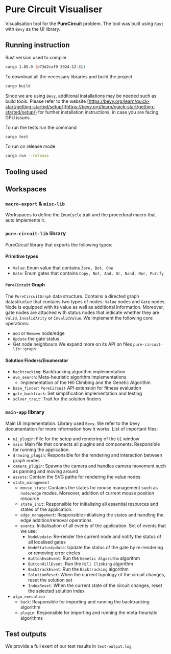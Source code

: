 # Pure Circuit Visualiser

Visualisation tool for the __PureCircuit__ problem.
The tool was built using `Rust` with `Bevy`
as the UI library.

## Running instruction

Rust version used to compile

```bash
cargo 1.85.0 (d73d2caf9 2024-12-31)
```

To download all the necessary libraries and build the project

```rust
cargo build
```

Since we are using `Bevy`, additional
installations may be needed such as build tools.
Please refer to the website
[https://bevy.org/learn/quick-start/getting-started/setup/](https://bevy.org/learn/quick-start/getting-started/setup/)
for further installation instructions, in case you are facing GPU issues.  

To run the tests run the command

```bash
cargo test
```

To run on release mode

```bash
cargo run --release
```


## Tooling used

## Workspaces

### `macro-export` & `misc-lib`

Workspaces to define the `EnumCycle`
trait and the procedural macro that
auto implements it.

### `pure-circuit-lib` library

*PureCircuit* library that exports the following types:

#### Primitive types

* `Value`: Enum value that contains `Zero, Bot, One`
* `Gate`: Enum gates that contains `Copy, Not, And, Or, Nand, Nor, Purify`

#### `PureCircuit` Graph

The `PureCircuitGraph` data structure. Contains a directed
graph datastructue that contains two types of nodes:
`Value` nodes and `Gate` nodes. Node is equipped
with its value as well as additional information. Moreover,
gate nodes are attached with status nodes that indicate
whether they are `Valid`, `InvalidArity` or `InvalidValue`.
We implement the following core operations:

* `Add` or `Remove` node/edge
* `Update` the gate status
* Get node neighbours
We expand more on its API on files `pure-circuit-lib::graph`

#### Solution Finders/Enumerator

* `backtracking`: Backtracking algorithm implementation
* `evo_search`: Meta-heuristic algorithm implementations
  * Implementation of the Hill Climbing and the Genetic Algorithm
* `base_finder`: `PureCircuit` API extension for fitness evaluation
* `gate_backtrack`: Set simplification implementation and testing
* `solver_trait`: Trait for the solution finders

### `main-app` library

Main UI implementation. Library used `Bevy`.
We refer to the bevy documentation for more information how it works.
List of important files:

* `ui_plugin`: File for the setup and rendering of the `UI` window
* `main`: Main file that connects all plugins and components. Responsible for running the application.
* `drawing_plugin`: Responsible for the rendering and interaction between graph nodes
* `camera_plugin`: Spawns the camera and handles camera movement such as panning and moving around
* `assets`: Contain the SVG paths for rendering the value nodes
* `state_management`
  * `mouse_state`: Contains the states for mouse management such as `node/edge` modes. Moreover, addition of current mouse position resource
  * `state_init`: Responsible for initialising all essential resources and states of the application.
  * `edge_management`: Responsible initialising the states and handling the edge addition/removal operations.
  * `events`: Initialisation of all events of the application. Set of events that we use:
    * `NodeUpdate`: Re-render the current node and notify the status of all localised gates
    * `NodeStatusUpdate`: Update the status of the gate by re-rendering or removing error circles
    * `ButtonEvoEvent`: Run the `Genetic Algorithm` algorithm
    * `ButtonHillEvent`: Run the `Hill Climbing` algorithm
    * `BacktrackEvent`: Run the `Backtracking` algorithm
    * `SolutionReset`: When the current topology of the circuit changes, reset the solution set
    * `IndexReset`: When the current state of the circuit changes, reset the selected solution index
* `algo_execution`
  * `back`: Responsible for importing and running the backtracking algorithm
  * `plugin`: Responsible for importing and running the meta-heuristic algorithms

## Test outputs

We provide a full exert of our test results in `test-output.log`
